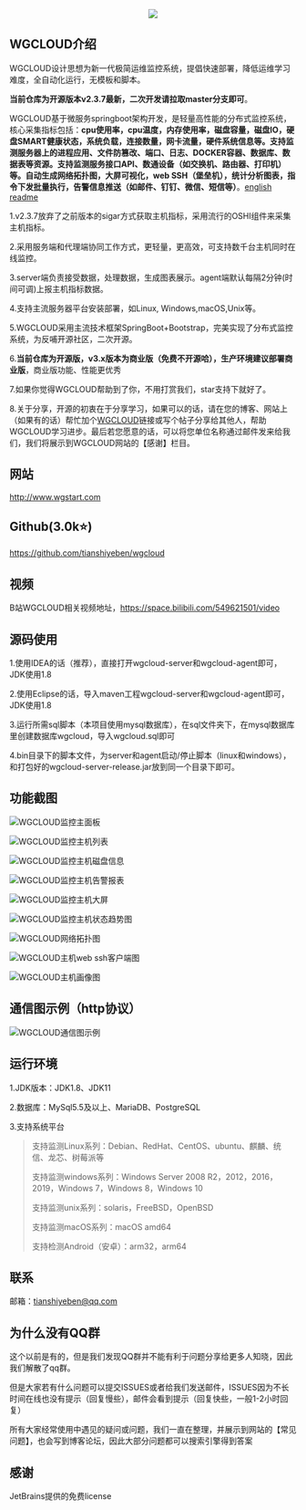 <p align="center">
  <a  target="_blank" href="http://www.wgstart.com">
    <img src="./demo/logo.png">
  </a>
 </p>



## WGCLOUD介绍

WGCLOUD设计思想为新一代极简运维监控系统，提倡快速部署，降低运维学习难度，全自动化运行，无模板和脚本。

**当前仓库为开源版本v2.3.7最新，二次开发请拉取master分支即可**。

WGCLOUD基于微服务springboot架构开发，是轻量高性能的分布式监控系统，核心采集指标包括：**cpu使用率，cpu温度，内存使用率，磁盘容量，磁盘IO，硬盘SMART健康状态，系统负载，连接数量，网卡流量，硬件系统信息等。支持监测服务器上的进程应用、文件防篡改、端口、日志、DOCKER容器、数据库、数据表等资源。支持监测服务接口API、数通设备（如交换机、路由器、打印机）等。自动生成网络拓扑图，大屏可视化，web SSH（堡垒机），统计分析图表，指令下发批量执行，告警信息推送（如邮件、钉钉、微信、短信等）**。[english readme](<./README_en.md>)

1.v2.3.7放弃了之前版本的sigar方式获取主机指标，采用流行的OSHI组件来采集主机指标。

2.采用服务端和代理端协同工作方式，更轻量，更高效，可支持数千台主机同时在线监控。

3.server端负责接受数据，处理数据，生成图表展示。agent端默认每隔2分钟(时间可调)上报主机指标数据。

4.支持主流服务器平台安装部署，如Linux, Windows,macOS,Unix等。

5.WGCLOUD采用主流技术框架SpringBoot+Bootstrap，完美实现了分布式监控系统，为反哺开源社区，二次开源。

6.**当前仓库为开源版，v3.x版本为商业版（免费不开源哈），生产环境建议部署商业版**，商业版功能、性能更优秀

7.如果你觉得WGCLOUD帮助到了你，不用打赏我们，star支持下就好了。

8.关于分享，开源的初衷在于分享学习，如果可以的话，请在您的博客、网站上（如果有的话）帮忙加个[WGCLOUD](http://www.wgstart.com)链接或写个帖子分享给其他人，帮助WGCLOUD学习进步。最后若您愿意的话，可以将您单位名称通过邮件发来给我们，我们将展示到WGCLOUD网站的【感谢】栏目。

## **网站**

<http://www.wgstart.com>

## **Github(3.0k⭐)**

<https://github.com/tianshiyeben/wgcloud>

## **视频**

B站WGCLOUD相关视频地址，<https://space.bilibili.com/549621501/video>

## **源码使用**

1.使用IDEA的话（推荐），直接打开wgcloud-server和wgcloud-agent即可，JDK使用1.8

2.使用Eclipse的话，导入maven工程wgcloud-server和wgcloud-agent即可，JDK使用1.8

3.运行所需sql脚本（本项目使用mysql数据库），在sql文件夹下，在mysql数据库里创建数据库wgcloud，导入wgcloud.sql即可

4.bin目录下的脚本文件，为server和agent启动/停止脚本（linux和windows），和打包好的wgcloud-server-release.jar放到同一个目录下即可。

## **功能截图**



![WGCLOUD监控主面板](./demo/demo2.jpg)

![WGCLOUD监控主机列表](./demo/demo3.jpg)

![WGCLOUD监控主机磁盘信息](./demo/demo9.jpg)

![WGCLOUD监控主机告警报表](./demo/report.jpg)

![WGCLOUD监控主机大屏](./demo/dp.jpg)

![WGCLOUD监控主机状态趋势图](./demo/demo4.jpg)



![WGCLOUD网络拓扑图](./demo/tpdemo.jpg)

![WGCLOUD主机web ssh客户端图](./demo/ssh.jpg)

![WGCLOUD主机画像图](./demo/huaxiang.jpg)

## 通信图示例（http协议）

![WGCLOUD通信图示例](./demo/tongxin.jpg)

## 运行环境

1.JDK版本：JDK1.8、JDK11

2.数据库：MySql5.5及以上、MariaDB、PostgreSQL

3.支持系统平台

> 支持监测Linux系列：Debian、RedHat、CentOS、ubuntu、麒麟、统信、龙芯、树莓派等
>
> 支持监测windows系列：Windows Server 2008 R2，2012，2016，2019，Windows 7，Windows 8，Windows 10
>
> 支持监测unix系列：solaris，FreeBSD，OpenBSD
>
> 支持监测macOS系列：macOS amd64
>
> 支持检测Android（安卓）：arm32，arm64



## 联系

邮箱：tianshiyeben@qq.com

## 为什么没有QQ群

这个以前是有的，但是我们发现QQ群并不能有利于问题分享给更多人知晓，因此我们解散了qq群。

但是大家若有什么问题可以提交ISSUES或者给我们发送邮件，ISSUES因为不长时间在线也没有提示（回复慢些），邮件会看到提示（回复快些，一般1-2小时回复）

所有大家经常使用中遇见的疑问或问题，我们一直在整理，并展示到网站的【常见问题】，也会写到博客论坛，因此大部分问题都可以搜索引擎得到答案

## 感谢

JetBrains提供的免费license